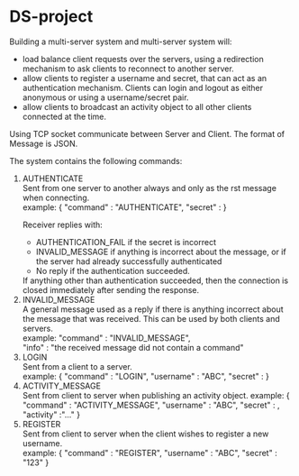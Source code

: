 # DS-project

<p>Building a multi-server system and multi-server system will:</p>
<ul>
	<li>load balance client requests over the servers, using a redirection mechanism to ask clients to reconnect to another server.</li>
	<li> allow clients to register a username and secret, that can act as an authentication mechanism. Clients can login and logout as either anonymous or using a username/secret pair.</li>
	<li>allow clients to broadcast an activity object to all other clients connected at the time.
	</li>
</ul>

Using TCP socket communicate between Server and Client.
The format of Message is JSON.

The system contains the following commands:

<ol>
<li>AUTHENTICATE</li>
Sent from one server to another always and only as the  rst message when connecting. <br>
example:
    {
    "command" : "AUTHENTICATE",
     "secret" : 
     }
     
Receiver replies with:
<ul>
	<li>AUTHENTICATION_FAIL if the secret is incorrect</li>
	<li>INVALID_MESSAGE if anything is incorrect about the message, or if the server had already successfully authenticated</li>
	<li>No reply if the authentication succeeded.</li>
</ul>
If anything other than authentication succeeded, then the connection is closed immediately after sending the response.



<li>INVALID_MESSAGE</li>
A general message used as a reply if there is anything incorrect about the message that was received. This can be used by both clients and servers.<br>
example:
   "command" : "INVALID_MESSAGE",<br>
   "info" : "the received message did not contain a command"



   
<li>LOGIN</li>
Sent from a client to a server.<br>
example:
    {
    "command" : "LOGIN",
    "username" : "ABC",
     "secret" : 
    }
	
	
	
<li>ACTIVITY_MESSAGE</li>
Sent from client to server when publishing an activity object.
example:
    {
     "command" : "ACTIVITY_MESSAGE",
    "username" : "ABC",
     "secret" : ,
     "activity" :"..."
    }
	
	
	
<li>REGISTER</li>
Sent from client to server when the client wishes to register a new username.<br>
example:
    {
    "command" : "REGISTER",
    "username" : "ABC",
     "secret" : "123"
    }
</ol>
